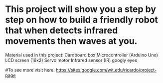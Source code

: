 # This project will show you a step by step on how to build a friendly robot that when detects infrared movements then waves at you.

Material used in this project:
Cardboard box
Microcontroller (Arduino Uno)
LCD screen (16x2) 
Servo motor
Infrared sensor (IR) 
googly eyes

#To see more visit here: https://sites.google.com/wit.edu/ricardo/project-page

